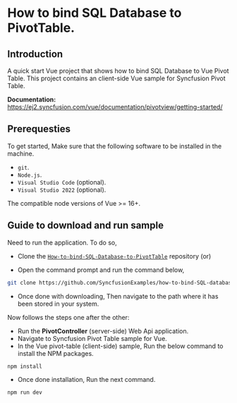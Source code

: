 # How to bind SQL Database to PivotTable.

## Introduction

A quick start Vue project that shows how to bind SQL Database to Vue Pivot Table. This project contains an client-side Vue sample for Syncfusion Pivot Table.

**Documentation:** https://ej2.syncfusion.com/vue/documentation/pivotview/getting-started/

## Prerequesties

To get started, Make sure that the following software to be installed in the machine.

* `git`.
* `Node.js`.
* `Visual Studio Code` (optional).
* `Visual Studio 2022` (optional).

The compatible node versions of Vue >= 16+.

## Guide to download and run sample

Need to run the application. To do so,

* Clone the [`How-to-bind-SQL-Database-to-PivotTable`](https://github.com/SyncfusionExamples/how-to-bind-SQL-database-to-pivot-table) repository (or)

* Open the command prompt and run the command below,

```sh
git clone https://github.com/SyncfusionExamples/how-to-bind-SQL-database-to-pivot-table.git
```

* Once done with downloading, Then navigate to the path where it has been stored in your system.

Now follows the steps one after the other:

* Run the **PivotController** (server-side) Web Api application.
* Navigate to Syncfusion Pivot Table sample for Vue.
* In the Vue pivot-table (client-side) sample, Run the below command to install the NPM packages.
```sh
npm install
```
* Once done installation, Run the next command.
```sh
npm run dev
```